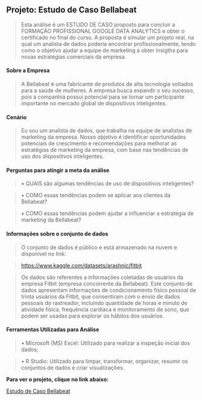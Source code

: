 ## Projeto: Estudo de Caso Bellabeat


> Esta análise é um ESTUDO DE CASO proposto para concluir a FORMAÇÃO PROFISSIONAL GOOGLE DATA ANALYTICS e obter o certificado no final do curso. A proposta é simular um projeto real, na qual um analista de dados poderia encontrar profissionalmente, tendo como o objetivo ajudar a equipe de marketing a obter insigths para novas estratégias comerciais da empresa.

#### Sobre a Empresa

> A Bellabeat é uma fabricante de produtos de alta tecnologia voltados para a saúde de mulheres. A empresa busca expandir o seu sucesso, pois a companhia possui potencial para se tornar um participante importante no mercado global de dispositivos inteligentes.

#### Cenário

> Eu sou um analista de dados, que trabalha na equipe de analistas de marketing da empresa. Nosso objetivo é identificar oportunidades potenciais de crescimento e recomendações para melhorar as estratégias de marketing da empresa, com base nas tendências de uso dos dispositivos inteligentes.

#### Perguntas para atingir a meta da análise

>•	QUAIS são algumas tendências de uso de dispositivos inteligentes?

>•	COMO essas tendências podem se aplicar aos clientes da Bellabeat?

>•	COMO essas tendências podem ajudar a influenciar a estratégia de marketing da Bellabeat?


#### Informações sobre o conjunto de dados

> O conjunto de dados é público e está armazenado na nuvem e disponível no link:

> https://www.kaggle.com/datasets/arashnic/fitbit

> Os dados são referentes a informações coletadas de usuários da empresa Fitbit (empresa concorrente da Bellabeat). Este conjunto de dados apresentam informações de condicionamento físico pessoal de trinta usuários da Fitbit, que consentiram com o envio de dados pessoais do rastreador, incluindo quantidade de horas e minuto de atividade física, frequência cardíaca e monitoramento de sono, que podem ser usadas para explorar os hábitos dos usuários.


#### Ferramentas Utilizadas para Análise

>•	Microsoft (MS) Excel: Utilizado para realizar a inspeção inicial dos dados;

>•	R Studio: Utilizado para limpar, transformar, organizar, resumir os conjuntos de dados e criar visualizações.

**Para ver o projeto, clique no link abaixo:**

[Estudo de Caso Bellabeat](https://htmlpreview.github.io/?https://github.com/ggcunha/bellabeat_capstone/blob/main/Bellabeat_Capstone.html)

